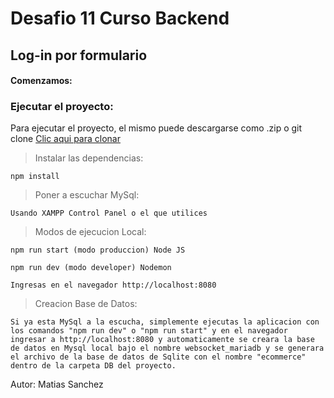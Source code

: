 # Desafio 11 Curso Backend

## Log-in por formulario

#### Comenzamos:

### Ejecutar el proyecto:

Para ejecutar el proyecto, el mismo puede descargarse como .zip o git clone
[Clic aqui para clonar](https://github.com/matsanchez/desafio11-backend.git)

> Instalar las dependencias:

```
npm install
```

> Poner a escuchar MySql:

```
Usando XAMPP Control Panel o el que utilices
```

> Modos de ejecucion Local:

```
npm run start (modo produccion) Node JS

npm run dev (modo developer) Nodemon
```

```
Ingresas en el navegador http://localhost:8080
```

> Creacion Base de Datos:

`Si ya esta MySql a la escucha, simplemente ejecutas la aplicacion con los comandos "npm run dev" o "npm run start" y en el navegador ingresar a http://localhost:8080 y automaticamente se creara la base de datos en Mysql local bajo el nombre websocket_mariadb y se generara el archivo de la base de datos de Sqlite con el nombre "ecommerce" dentro de la carpeta DB del proyecto.`

Autor: Matias Sanchez
